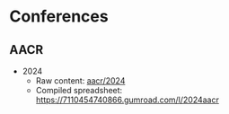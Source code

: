 # Conferences

## AACR

- 2024
  - Raw content: [aacr/2024](aacr/2024)
  - Compiled spreadsheet: https://7110454740866.gumroad.com/l/2024aacr
